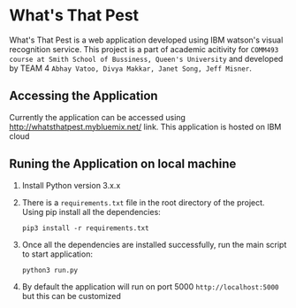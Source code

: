 # What's That Pest
What's That Pest is a web application developed using IBM watson's visual recognition service. This project is a part of academic acitivity for `COMM493 course at Smith School of Bussiness, Queen's University` and developed by TEAM 4 `Abhay Vatoo, Divya Makkar, Janet Song, Jeff Misner`.

## Accessing the Application
Currently the application can be accessed using http://whatsthatpest.mybluemix.net/ link. This application is hosted on IBM cloud

## Runing the Application on local machine
1. Install Python version 3.x.x
2. There is a `requirements.txt` file in the root directory of the project. Using pip install all the dependencies:

   ```pip3 install -r requirements.txt```
3. Once all the dependencies are installed successfully, run the main script to start application:

   ```python3 run.py```
4. By default the application will run on port 5000 `http://localhost:5000` but this can be customized
